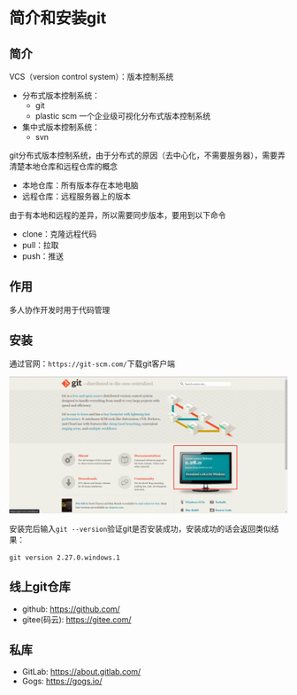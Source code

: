 # 简介和安装git

## 简介

VCS（version control system）：版本控制系统

- 分布式版本控制系统：
  - git
  - plastic scm 一个企业级可视化分布式版本控制系统
- 集中式版本控制系统：
  - svn

git分布式版本控制系统，由于分布式的原因（去中心化，不需要服务器），需要弄清楚本地仓库和远程仓库的概念

- 本地仓库：所有版本存在本地电脑
- 远程仓库：远程服务器上的版本

由于有本地和远程的差异，所以需要同步版本，要用到以下命令

- clone：克隆远程代码
- pull：拉取
- push：推送

## 作用

多人协作开发时用于代码管理

## 安装

通过官网：```https://git-scm.com/```下载git客户端

![](.安装git_images/babb353e.png)

安装完后输入```git --version```验证git是否安装成功，安装成功的话会返回类似结果：

```shell script
git version 2.27.0.windows.1
```

## 线上git仓库

- github: <https://github.com/>
- gitee(码云): <https://gitee.com/>

## 私库

- GitLab: <https://about.gitlab.com/>
- Gogs: <https://gogs.io/>
